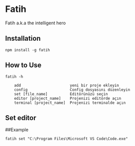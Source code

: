 # Fatih
Fatih a.k.a the intelligent hero

## Installation
```
npm install -g fatih
```

## How to Use
```
fatih -h
```

```
    add                      yeni bir proje ekleyin
    config                   Config dosyasını düzenleyin
    set [file_name]          Editörünüzü seçin
    editor [project_name]    Projenizi editörde açın
    terminal [project_name]  Projenizi terminalde açın
```

## Set editor
##Example
```
fatih set "C:\Program Files\Microsoft VS Code\Code.exe"
```